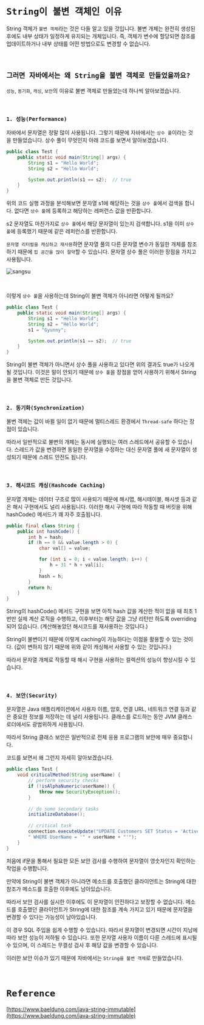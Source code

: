 # `String이 불변 객체인 이유`

String 객체가 `불변 객체`라는 것은 다들 알고 있을 것입니다. 불변 개체는 완전히 생성된 후에도 내부 상태가 일정하게 유지되는 개체입니다. 
즉, 객체가 변수에 할당되면 참조를 업데이트하거나 내부 상태를 어떤 방법으로도 변경할 수 없습니다. 

<br>

## `그러면 자바에서는 왜 String을 불변 객체로 만들었을까요?`

`성능`, `동기화`, `캐싱`, `보안`의 이유로 불변 객체로 만들었는데 하나씩 알아보겠습니다. 

<br>

### `1. 성능(Performance)`

자바에서 문자열은 정말 많이 사용됩니다. 그렇기 때문에 자바에서는 `상수 풀`이라는 것을 만들었습니다. 상수 풀이 무엇인지 아래 코드를 보면서 알아보겠습니다.

```java
public class Test {
    public static void main(String[] args) {
        String s1 = "Hello World";
        String s2 = "Hello World";

        System.out.println(s1 == s2);  // true
    }
}
```

위의 코드 실행 과정을 분석해보면 문자열 s1에 해당하는 것을 `상수 풀`에서 검색을 합니다. 없다면 `상수 풀`에 등록하고 해당하는 레퍼런스 값을 반환합니다.

s2 문자열도 마찬가지로 `상수 풀`에서 해당 문자열이 있는지 검색합니다. s1을 이미 `상수 풀`에 등록했기 때문에 같은 레퍼런스를 반환합니다. 

`문자열 리터럴을 캐싱하고 재사용`하면 문자열 풀의 다른 문자열 변수가 동일한 개체를 참조하기 때문에 `힙 공간을 많이 절약`할 수 있습니다. 문자열 상수 풀은 이러한 장점을 가지고 사용됩니다.

![sangsu](https://www.baeldung.com/wp-content/uploads/2018/08/Why_String_Is_Immutable_In_Java.jpg)

<br>

이렇게 `상수 풀`을 사용하는데 String이 불변 객체가 아니라면 어떻게 될까요?

```java
public class Test {
    public static void main(String[] args) {
        String s1 = "Hello World";
        String s2 = "Hello World";
        s1 = "Gyunny";

        System.out.println(s1 == s2);  // true
    }
}
```

String이 불변 객체가 아니면서 상수 풀을 사용하고 있다면 위의 결과도 true가 나오게 될 것입니다. 이것은 말이 안되기 때문에 `상수 풀`을 장점을 얻어 사용하기 위해서 String을 불변 객체로 만든 것입니다. 

<br>

### `2. 동기화(Synchronization)`

불변 객체는 값이 바뀔 일이 없기 때문에 멀티스레드 환경에서 `Thread-safe` 하다는 장점이 있습니다. 

따라서 일반적으로 불변의 개체는 동시에 실행되는 여러 스레드에서 공유할 수 있습니다. 스레드가 값을 변경하면 동일한 문자열을 수정하는 대신 문자열 풀에 새 문자열이 생성되기 때문에 스레드 안전도 됩니다. 

<br>

### `3. 해시코드 캐싱(Hashcode Caching)`

문자열 개체는 데이터 구조로 많이 사용되기 때문에 해시맵, 해시테이블, 해시셋 등과 같은 해시 구현에서도 널리 사용됩니다. 이러한 해시 구현에 따라 작동할 때 버킷을 위해 hashCode() 메서드가 꽤 자주 호출됩니다.

```java
public final class String {
    public int hashCode() {
        int h = hash;
        if (h == 0 && value.length > 0) {
            char val[] = value;

            for (int i = 0; i < value.length; i++) {
                h = 31 * h + val[i];
            }
            hash = h;
        }
        return h;
    }
}
```

String의 hashCode() 메서드 구현을 보면 아직 hash 값을 계산한 적이 없을 때 최초 1번만 실제 계산 로직을 수행하고, 이후부터는 해당 값을 그냥 리턴만 하도록 overriding 되어 있습니다.
(계산해놓았던 해시코드를 재사용하는 것입니다.)

String이 불변이기 때문에 이렇게 caching이 가능하다는 이점을 활용할 수 있는 것이다. (값이 변하지 않기 때문에 위와 같이 캐싱해서 사용할 수 있는 것입니다.)

따라서 문자열 개체로 작동할 때 해시 구현을 사용하는 컬렉션의 성능이 향상시킬 수 있습니다.

<br>

### `4. 보안(Security)`

문자열은 Java 애플리케이션에서 사용자 이름, 암호, 연결 URL, 네트워크 연결 등과 같은 중요한 정보를 저장하는 데 널리 사용됩니다. 클래스를 로드하는 동안 JVM 클래스 로더에서도 광범위하게 사용됩니다.

따라서 String 클래스 보안은 일반적으로 전체 응용 프로그램의 보안에 매우 중요합니다. 

코드를 보면서 왜 그런지 자세히 알아보겠습니다. 

```java
public class Test {
    void criticalMethod(String userName) {
        // perform security checks
        if (!isAlphaNumeric(userName)) {
            throw new SecurityException(); 
        }
	
        // do some secondary tasks
        initializeDatabase();
	
        // critical task
        connection.executeUpdate("UPDATE Customers SET Status = 'Active' " +
        " WHERE UserName = '" + userName + "'");
    }
}
```

처음에 if문을 통해서 필요한 모든 보안 검사를 수행하여 문자열이 영숫자인지 확인하는 작업을 수행합니다. 

만약에 String이 불변 객체가 아니라면 메소드를 호출했던 클라이언트는 String에 대한 참조가 메소드를 호출한 이후에도 남아있습니다. 

따라서 보안 검사를 실시한 이후에도 이 문자열이 안전하다고 보장할 수 없습니다. 메소드를 호출했던 클라이언트가 String에 대한 참조를 계속 가지고 있기 때문에 문자열을 변경할 수 있다는 가능성이 남아있습니다.

이 경우 SQL 주입을 쉽게 수행할 수 있습니다. 따라서 문자열이 변경되면 시간이 지남에 따라 보안 성능이 저하될 수 있습니다.
또한 문자열 사용자 이름이 다른 스레드에 표시될 수 있으며, 이 스레드는 무결성 검사 후 해당 값을 변경할 수 있습니다.

이러한 보안 이슈가 있기 때문에 자바에서는 `String을 불변 객체`로 만들었습니다. 

<br>

# `Reference`

[https://www.baeldung.com/java-string-immutable](https://www.baeldung.com/java-string-immutable)
